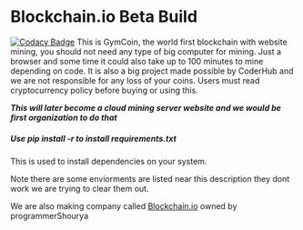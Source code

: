# Blockchain.io Beta Build
[![Codacy Badge](https://app.codacy.com/project/badge/Grade/5b9cb5e646824741882cdbdb5479840d)](https://www.codacy.com/gh/CoderHubs/GymCoin/dashboard?utm_source=github.com&amp;utm_medium=referral&amp;utm_content=CoderHubs/GymCoin&amp;utm_campaign=Badge_Grade)
This is GymCoin, the world first blockchain with website mining, you should not need any type of big computer for mining. Just a browser and some time it could also take up to 100 minutes to mine depending on code. It is also a big project made possible by CoderHub and we are not responsible for any loss of your coins. Users must read cryptocurrency policy before buying or using this.

**_This will later become a cloud mining server website and we would be first organization to do that_**

<h5> Use pip install -r to install requirements.txt</h5>

<p> This is used to install dependencies on your system.</p><p>Note there are some enviorments are listed near this description they dont work we are trying to clear them out.</p>

We are also making company called [Blockchain.io](blockchain.io) owned by programmerShourya
